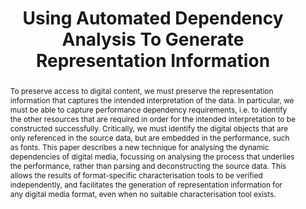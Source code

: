 ---
abstract: To preserve access to digital content, we must preserve the representation
  information that captures the intended interpretation of the data. In particular,
  we must be able to capture performance dependency requirements, i.e. to identify
  the other resources that are required in order for the intended interpretation to
  be constructed successfully. Critically, we must identify the digital objects that
  are only referenced in the source data, but are embedded in the performance, such
  as fonts. This paper describes a new technique for analysing the dynamic dependencies
  of digital media, focussing on analysing the process that underlies the performance,
  rather than parsing and deconstructing the source data. This allows the results
  of format-specific characterisation tools to be verified independently, and facilitates
  the generation of representation information for any digital media format, even
  when no suitable characterisation tool exists.
creators:
- Jackson, Andrew N.
date: null
document_url: https://services.phaidra.univie.ac.at/api/object/o:294238/download
grand_parent: iPRES
institutions: []
keywords:
- singapore
landing_page_url: https://phaidra.univie.ac.at/o:294238
language: eng
layout: publication
license: CC BY-SA 3.0 AT
notes_url: null
parent: iPRES 2011
publication_type: paper
size: 580383
slides_url: null
source_name: iPRES
stream_url: null
title: Using Automated Dependency Analysis To Generate Representation Information
year: 2011
---